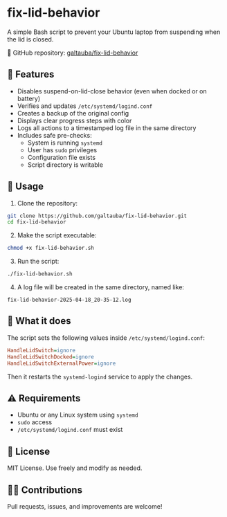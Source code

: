 # fix-lid-behavior

A simple Bash script to prevent your Ubuntu laptop from suspending when the lid is closed.

🔗 GitHub repository: [galtauba/fix-lid-behavior](https://github.com/galtauba/fix-lid-behavior)

## 🔧 Features

- Disables suspend-on-lid-close behavior (even when docked or on battery)
- Verifies and updates `/etc/systemd/logind.conf`
- Creates a backup of the original config
- Displays clear progress steps with color
- Logs all actions to a timestamped log file in the same directory
- Includes safe pre-checks:
  - System is running `systemd`
  - User has `sudo` privileges
  - Configuration file exists
  - Script directory is writable

## 🚀 Usage

1. Clone the repository:

```bash
git clone https://github.com/galtauba/fix-lid-behavior.git
cd fix-lid-behavior
```

2. Make the script executable:

```bash
chmod +x fix-lid-behavior.sh
```

3. Run the script:

```bash
./fix-lid-behavior.sh
```

4. A log file will be created in the same directory, named like:

```
fix-lid-behavior-2025-04-18_20-35-12.log
```

## 📁 What it does

The script sets the following values inside `/etc/systemd/logind.conf`:

```ini
HandleLidSwitch=ignore
HandleLidSwitchDocked=ignore
HandleLidSwitchExternalPower=ignore
```

Then it restarts the `systemd-logind` service to apply the changes.

## ⚠️ Requirements

- Ubuntu or any Linux system using `systemd`
- `sudo` access
- `/etc/systemd/logind.conf` must exist

## 📄 License

MIT License. Use freely and modify as needed.

## 🙋‍♂️ Contributions

Pull requests, issues, and improvements are welcome!
